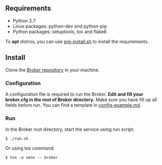 ## Requirements
* Python 2.7
* Linux packages: python-dev and python-pip
* Python packages: setuptools, tox and flake8

To **apt** distros, you can use [pre-install.sh](https://github.com/bigsea-ufcg/bigsea-manager/tree/master/setup.sh) to install the requirements.

## Install
Clone the [Broker repository](https://github.com/bigsea-ufcg/bigsea-manager.git) in your machine.

### Configuration
A configuration file is required to run the Broker. **Edit and fill your broker.cfg in the root of Broker directory.** Make sure you have fill up all fields before run.
You can find a template in [config-example.md](https://github.com/bigsea-ufcg/bigsea-manager/tree/master/docs/config-example.md). 

### Run
In the Broker root directory, start the service using run script:
```
$ ./run.sh
```

Or using tox command:
```
$ tox -e venv -- broker
```
